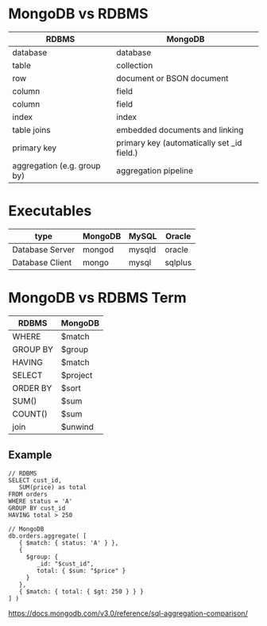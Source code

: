 # MongoDB vs RDBMS

| RDBMS | MongoDB |
| ------ |  -------- |
| database   |  database |
| table | collection |
| row | document or BSON document |
| column | field |
| column | field |
| index|    index|
| table joins | embedded documents and linking|
| primary key |     primary key (automatically set _id field.)|
| aggregation (e.g. group by) | aggregation pipeline|

# Executables

|type | MongoDB | MySQL| Oracle|
|------ | ------ | ------ | ------ |
|Database Server | mongod | mysqld | oracle |
|Database Client | mongo | mysql | sqlplus |

# MongoDB vs RDBMS Term

| RDBMS | MongoDB |
| ------ |  -------- |
| WHERE   | $match |
| GROUP BY | $group |
| HAVING | $match |
| SELECT | $project |
| ORDER BY | $sort|
| SUM() | $sum|
| COUNT() | $sum|
| join | $unwind|

## Example

    // RDBMS
    SELECT cust_id,
       SUM(price) as total
    FROM orders
    WHERE status = 'A'
    GROUP BY cust_id
    HAVING total > 250

    // MongoDB
    db.orders.aggregate( [
       { $match: { status: 'A' } },
       {
         $group: {
            _id: "$cust_id",
            total: { $sum: "$price" }
         }
       },
       { $match: { total: { $gt: 250 } } }
    ] )

https://docs.mongodb.com/v3.0/reference/sql-aggregation-comparison/
